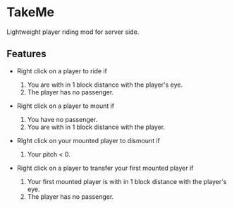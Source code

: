 # TakeMe

Lightweight player riding mod for server side.

## Features

- Right click on a player to ride if
    1. You are with in 1 block distance with the player's eye.
    2. The player has no passenger.

- Right click on a player to mount if
    1. You have no passenger.
    2. You are with in 1 block distance with the player.

- RIght click on your mounted player to dismount if
    1. Your pitch < 0.

- Right click on a player to transfer your first mounted player if
    1. Your first mounted player is with in 1 block distance with the player's eye.
    2. The player has no passenger.

